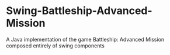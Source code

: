 # Swing-Battleship-Advanced-Mission
A Java implementation of the game Battleship: Advanced Mission composed entirely of swing components
